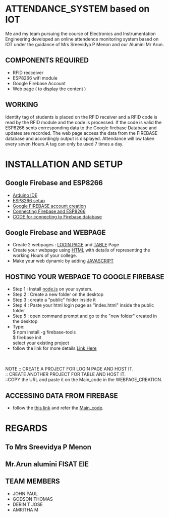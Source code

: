 # ATTENDANCE_SYSTEM based on IOT
Me and my team pursuing the course of Electronics and Instrumentation Engineering developed an online attendence monitoring system based on IOT under the guidance of Mrs Sreevidya P Menon and our Alumini Mr Arun.

## COMPONENTS REQUIRED
* RFID recceiver </br>
* ESP8266 wifi module </br>
* Google Firebase Account </br>
* Web page ( to display the content )
## WORKING
Identity tag of students is placed on the RFID receiver and a RFID code is read by the RFID module and the code is processed.
If the code is valid the ESP8266 sents corresponding data to the Google firebase Database and updates are recorded.
The web page access the data from the FIREBASE database and accordingly output is displayed.
Attendance will bw taken every seven Hours.A tag can only be used 7 times a day.

# INSTALLATION AND SETUP
## Google Firebase and ESP8266
* [Arduino IDE](https://www.youtube.com/watch?v=TbHsOgtCMDc) </br>
* [ESP8266 setup](https://www.youtube.com/watch?v=2DL8FlrBTDs) </br>
* [Google FIREBASE account creation](https://www.youtube.com/watch?v=DD32pAVpKHA) </br>
* [Connecting Firebase and ESP8266](https://www.youtube.com/watch?v=VXsKEVcwzpg)
* [CODE for connecting to Firebase database](https://github.com/Godson-Thomas/IOT_based_Attendence_System/tree/master/SENSING_PART/TAG_code)

## Google Firebase and WEBPAGE
* Create 2 webpages : [LOGIN PAGE](https://github.com/Godson-Thomas/IOT_based_Attendence_System/blob/master/WEBPAGE_CREATION/our_login_page.JPG) and [TABLE](https://github.com/Godson-Thomas/IOT_based_Attendence_System/blob/master/WEBPAGE_CREATION/table.JPG)  Page
* Create your webpage using [HTML](https://www.w3schools.com/html/default.asp) with details of representing the working Hours of your college.
* Make your web dynamic by adding [JAVASCRIPT](https://www.w3schools.com/js/default.asp)
## HOSTING YOUR WEBPAGE TO GOOGLE FIREBASE
* Step 1 : Install [node.js](https://nodejs.org/en/) on your system.
* Step 2 : Create a new folder on the desktop
* Step 3 : create a "public" folder inside it
* Step 4 : Paste your html login page as "index.html" inside the public folder
* Step 5 : open command prompt and go to the "new folder" created in the desktop
* Type: </br>
$ npm install -g firebase-tools</br>
$ firebase init</br>
select your existing project
* follow the link for more details [Link Here](https://www.youtube.com/watch?v=Gl-qlxfTJHE)
</br>
</br>
NOTE :: CREATE A PROJECT FOR LOGIN PAGE AND HOST IT. </br>:: CREATE ANOTHER PROJECT FOR TABLE AND HOST IT. 
</br> ::COPY the URL and paste it on the Main_code in the WEBPAGE_CREATION.

## ACCESSING DATA FROM FIREBASE
* follow the [this link](https://www.youtube.com/watch?v=zAmrWiVdlec) and refer the [Main_code](https://github.com/Godson-Thomas/IOT_based_Attendence_System/blob/master/WEBPAGE_CREATION/Main_code.html).

# REGARDS
## To Mrs Sreevidya P Menon </br>
## Mr.Arun alumini FISAT EIE
## TEAM MEMBERS
* JOHN PAUL</br>
* GODSON THOMAS</br>
* DERIN T JOSE</br>
* AMRITHA M
